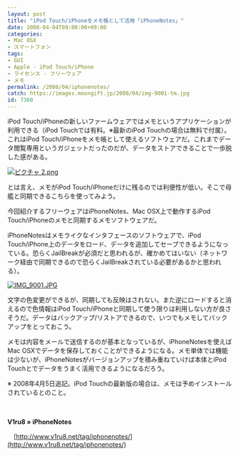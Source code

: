 ```yaml
---
layout: post
title: "iPod Touch/iPhoneをメモ帳として活用「iPhoneNotes」"
date: 2008-04-04T09:00:00+09:00
categories:
- Mac OSX
- スマートフォン
tags: 
- GUI
- Apple - iPod Touch/iPhone
- ライセンス - フリーウェア
- メモ
permalink: /2008/04/iphonenotes/
catch: https://images.moongift.jp/2008/04/img-9001-tm.jpg
id: 7360
---
```

iPod Touch/iPhoneの新しいファームウェアではメモというアプリケーションが利用できる（iPod Touchでは有料。※最新のiPod Touchの場合は無料で付属）。これはiPod Touch/iPhoneをメモ帳として使えるソフトウェアだ。これまでデータ閲覧専用というガジェットだったのだが、データをストアできることで一歩脱した感がある。

  

[![ピクチャ 2.png](https://images.moongift.jp/2008/04/2-tm1.jpg)](https://images.moongift.jp/2008/04/21.jpg)

  

とは言え、メモがiPod Touch/iPhoneだけに残るのでは利便性が低い。そこで母艦と同期できるこちらを使ってみよう。

  

今回紹介するフリーウェアはiPhoneNotes、Mac OSX上で動作するiPod Touch/iPhoneのメモと同期するメモソフトウェアだ。

  
  
<!--more-->  

iPhoneNotesはメモライクなインタフェースのソフトウェアで、iPod Touch/iPhone上のデータをロード、データを追加してセーブできるようになっている。恐らくJailBreakが必須だと思われるが、確かめてはいない（ネットワーク経由で同期できるので恐らくJailBreakされている必要があるかと思われる）。

  

[![IMG_9001.JPG](https://images.moongift.jp/2008/04/img-9001-tm.jpg)](https://images.moongift.jp/2008/04/img-9001.jpg)

  

文字の色変更ができるが、同期しても反映はされない。また逆にロードすると消えるので色情報はiPod Touch/iPhoneと同期して使う限りは利用しない方が良さそうだ。データはバックアップ/リストアできるので、いつでもメモしてバックアップをとっておこう。

  

メモは内容をメールで送信するのが基本となっているが、iPhoneNotesを使えばMac OSXでデータを保存しておくことができるようになる。メモ単体では機能は少ないが、iPhoneNotesがバージョンアップを積み重ねていけば本体とiPod Touchとでデータをうまく活用できるようになるだろう。

  

※ 2008年4月5日追記。iPod Touchの最新版の場合は、メモは予めインストールされているとのこと。

  

　

  

**V1ru8 » iPhoneNotes**  
  
　[http://www.v1ru8.net/tag/iphonenotes/](http://www.v1ru8.net/tag/iphonenotes/)

  
